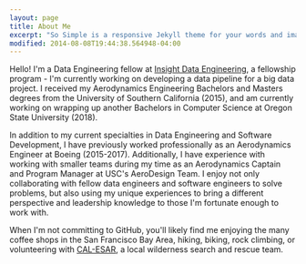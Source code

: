 ```yaml
---
layout: page
title: About Me
excerpt: "So Simple is a responsive Jekyll theme for your words and images."
modified: 2014-08-08T19:44:38.564948-04:00
---
```


Hello! I'm a Data Engineering fellow at [Insight Data Engineering](http://insightdataengineering.com/), a fellowship program - I'm currently working on developing a data pipeline for a big data project. I received my Aerodynamics Engineering Bachelors and Masters degrees from the University of Southern California (2015), and am currently working on wrapping up another Bachelors in Computer Science at Oregon State University (2018).


In addition to my current specialties in Data Engineering and Software Development, I have previously worked professionally as an Aerodynamics Engineer at Boeing (2015-2017). Additionally, I have experience with working with smaller teams during my time as an Aerodynamics Captain and Program Manager at USC's AeroDesign Team. I enjoy not only collaborating with fellow data engineers and software engineers to solve problems, but also using my unique experiences to bring a different perspective and leadership knowledge to those I'm fortunate enough to work with.

When I'm not committing to GitHub, you'll likely find me enjoying the many coffee shops in the San Francisco Bay Area, hiking, biking, rock climbing, or volunteering with [CAL-ESAR](http://www.cal-esar.org/), a local wilderness search and rescue team.
